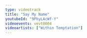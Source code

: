 ```yaml
---
type: videotrack
title: "Say My Name"
youtubeId: "9PhyLAcWf-Y"
videoevents: vevt0004
videoartists: ["Within Temptation"]
---
```

